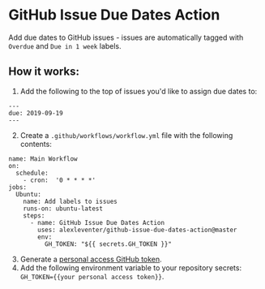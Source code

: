 # GitHub Issue Due Dates Action
Add due dates to GitHub issues - issues are automatically tagged with `Overdue` and `Due in 1 week` labels. 

## How it works:
1. Add the following to the top of issues you'd like to assign due dates to:
```
---
due: 2019-09-19
---
```
2. Create a `.github/workflows/workflow.yml` file with the following contents:
```
name: Main Workflow
on:
  schedule:
    - cron:  '0 * * * *'
jobs:
  Ubuntu:
    name: Add labels to issues
    runs-on: ubuntu-latest
    steps:
      - name: GitHub Issue Due Dates Action
        uses: alexleventer/github-issue-due-dates-action@master
        env:
          GH_TOKEN: "${{ secrets.GH_TOKEN }}"
```
3. Generate a [personal access GitHub token](https://github.com/settings/tokens).
4. Add the following environment variable to your repository secrets: `GH_TOKEN={{your personal access token}}`.
